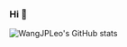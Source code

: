 ### Hi  👋

<!--
**WangJPLeo/WangJPLeo** is a ✨ _special_ ✨ repository because its `README.md` (this file) appears on your GitHub profile.

Here are some ideas to get you started:

- 🔭 I’m currently working on ...
- 🌱 I’m currently learning ...
- 👯 I’m looking to collaborate on ...
- 🤔 I’m looking for help with ...
- 💬 Ask me about ...
- 📫 How to reach me: ...
- 😄 Pronouns: ...
- ⚡ Fun fact: ...
-->

<!--
[![Top Langs](https://github-readme-stats.vercel.app/api/top-langs/?username=WangJPLeo)](https://github.com/WangJPLeo/github-readme-stats)
-->

![WangJPLeo's GitHub stats](https://github-readme-stats.vercel.app/api?username=WangJPLeo&show_icons=true&theme=tokyonight)

<!--
![decription](https://img.shields.io/badge/tools-java-green)
-->
